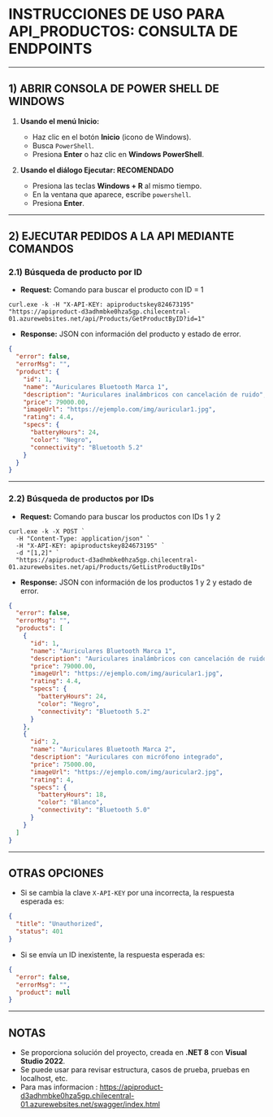 
# INSTRUCCIONES DE USO PARA API_PRODUCTOS: CONSULTA DE ENDPOINTS

---

## 1) ABRIR CONSOLA DE POWER SHELL DE WINDOWS

1. **Usando el menú Inicio:**
   - Haz clic en el botón **Inicio** (icono de Windows).
   - Busca `PowerShell`.
   - Presiona **Enter** o haz clic en **Windows PowerShell**.

2. **Usando el diálogo Ejecutar: RECOMENDADO**
   - Presiona las teclas **Windows + R** al mismo tiempo.
   - En la ventana que aparece, escribe `powershell`.
   - Presiona **Enter**.

---

## 2) EJECUTAR PEDIDOS A LA API MEDIANTE COMANDOS

### 2.1) Búsqueda de producto por ID

- **Request:** Comando para buscar el producto con ID = 1  
```
curl.exe -k -H "X-API-KEY: apiproductskey824673195" "https://apiproduct-d3adhmbke0hza5gp.chilecentral-01.azurewebsites.net/api/Products/GetProductByID?id=1"
```

- **Response:** JSON con información del producto y estado de error.  
```json
{
  "error": false,
  "errorMsg": "",
  "product": {
    "id": 1,
    "name": "Auriculares Bluetooth Marca 1",
    "description": "Auriculares inalámbricos con cancelación de ruido",
    "price": 79000.00,
    "imageUrl": "https://ejemplo.com/img/auricular1.jpg",
    "rating": 4.4,
    "specs": {
      "batteryHours": 24,
      "color": "Negro",
      "connectivity": "Bluetooth 5.2"
    }
  }
}
```

---

### 2.2) Búsqueda de productos por IDs

- **Request:** Comando para buscar los productos con IDs 1 y 2  
```
curl.exe -k -X POST `
  -H "Content-Type: application/json" `
  -H "X-API-KEY: apiproductskey824673195" `
  -d "[1,2]" `
  "https://apiproduct-d3adhmbke0hza5gp.chilecentral-01.azurewebsites.net/api/Products/GetListProductByIDs"
```

- **Response:** JSON con información de los productos 1 y 2 y estado de error.  
```json
{
  "error": false,
  "errorMsg": "",
  "products": [
    {
      "id": 1,
      "name": "Auriculares Bluetooth Marca 1",
      "description": "Auriculares inalámbricos con cancelación de ruido",
      "price": 79000.00,
      "imageUrl": "https://ejemplo.com/img/auricular1.jpg",
      "rating": 4.4,
      "specs": {
        "batteryHours": 24,
        "color": "Negro",
        "connectivity": "Bluetooth 5.2"
      }
    },
    {
      "id": 2,
      "name": "Auriculares Bluetooth Marca 2",
      "description": "Auriculares con micrófono integrado",
      "price": 75000.00,
      "imageUrl": "https://ejemplo.com/img/auricular2.jpg",
      "rating": 4,
      "specs": {
        "batteryHours": 18,
        "color": "Blanco",
        "connectivity": "Bluetooth 5.0"
      }
    }
  ]
}
```

---

## OTRAS OPCIONES

- Si se cambia la clave `X-API-KEY` por una incorrecta, la respuesta esperada es:  
```json
{
  "title": "Unauthorized",
  "status": 401
}
```

- Si se envía un ID inexistente, la respuesta esperada es:  
```json
{
  "error": false,
  "errorMsg": "",
  "product": null
}
```

---

## NOTAS

- Se proporciona solución del proyecto, creada en **.NET 8** con **Visual Studio 2022**.  
- Se puede usar para revisar estructura, casos de prueba, pruebas en localhost, etc.
- Para mas informacion : https://apiproduct-d3adhmbke0hza5gp.chilecentral-01.azurewebsites.net/swagger/index.html